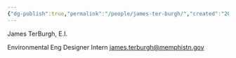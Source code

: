 ```yaml
---
{"dg-publish":true,"permalink":"/people/james-ter-burgh/","created":"2025-01-09T11:13:01.026-06:00"}
---
```


James TerBurgh, E.I.

Environmental Eng Designer Intern
james.terburgh@memphistn.gov